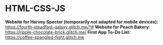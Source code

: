 # HTML-CSS-JS

**Website for Harvey Specter (temporarily not adapted for mobile devices):** https://fourth-steadfast-galaxy.glitch.me/?#
**Website for Peach Bakery:** https://ripple-chocolate-brick.glitch.me/ 
**First App To-Do List:** https://coffee-spangled-fight.glitch.me
